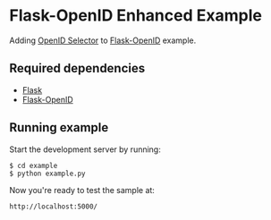 # Flask-OpenID Enhanced Example

Adding [OpenID Selector](http://code.google.com/p/openid-selector/) to [Flask-OpenID](http://packages.python.org/Flask-OpenID/) example.

## Required dependencies
- [Flask](http://flask.pocoo.org/)
- [Flask-OpenID](http://packages.python.org/Flask-OpenID/) 

## Running example

Start the development server by running:

```
$ cd example
$ python example.py
```

Now you're ready to test the sample at:

```
http://localhost:5000/
```
